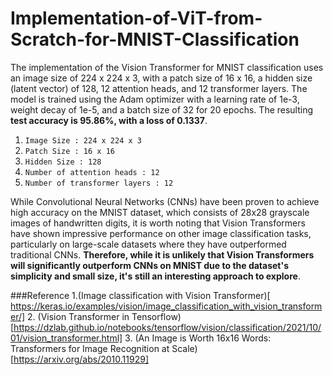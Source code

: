 # Implementation-of-ViT-from-Scratch-for-MNIST-Classification
The implementation of the Vision Transformer for MNIST classification uses an image size of 224 x 224 x 3, with a patch size of 16 x 16, a hidden size (latent vector) of 128, 12 attention heads, and 12 transformer layers. The model is trained using the Adam optimizer with a learning rate of 1e-3, weight decay of 1e-5, and a batch size of 32 for 20 epochs. The resulting **test accuracy is 95.86%, with a loss of 0.1337**. </br>

1. `Image Size : 224 x 224 x 3`
2. `Patch Size : 16 x 16`
3. `Hidden Size : 128`
4. `Number of attention heads : 12`
5. `Number of transformer layers : 12`

While Convolutional Neural Networks (CNNs) have been proven to achieve high accuracy on the MNIST dataset, which consists of 28x28 grayscale images of handwritten digits, it is worth noting that Vision Transformers have shown impressive performance on other image classification tasks, particularly on large-scale datasets where they have outperformed traditional CNNs. **Therefore, while it is unlikely that Vision Transformers will significantly outperform CNNs on MNIST due to the dataset's simplicity and small size, it's still an interesting approach to explore**.

###Reference
1.(Image classification with Vision Transformer)[ https://keras.io/examples/vision/image_classification_with_vision_transformer/]
2. (Vision Transformer in Tensorflow)[https://dzlab.github.io/notebooks/tensorflow/vision/classification/2021/10/01/vision_transformer.html]
3. (An Image is Worth 16x16 Words: Transformers for Image Recognition at Scale)[https://arxiv.org/abs/2010.11929]
